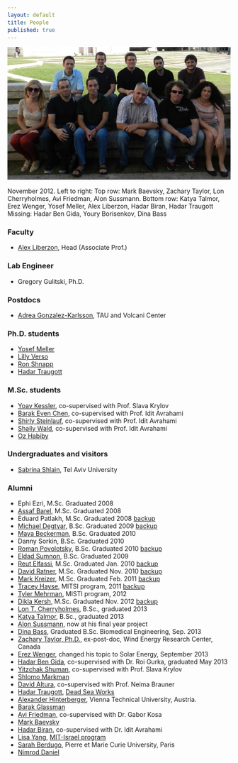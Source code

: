 ```yaml
---
layout: default
title: People
published: true
---
```


<img src = "images/group_photo_nov2012.jpg" width="600"> 

November 2012. Left to right: 
Top row: Mark Baevsky, Zachary Taylor, Lon Cherryholmes, Avi Friedman, Alon Sussmann.
Bottom row: Katya Talmor, Erez Wenger, Yosef Meller, Alex Liberzon, Hadar Biran, Hadar Traugott
Missing: Hadar Ben Gida, Youry Borisenkov, Dina Bass


### Faculty

* [Alex Liberzon](people/alex_lab.html), Head (Associate Prof.)

### Lab Engineer
* Gregory Gulitski, Ph.D.


### Postdocs
* [Adrea Gonzalez-Karlsson](people/adrea.html), TAU and Volcani Center

### Ph.D. students
* [Yosef Meller](people/yosef_meller.html)
* [Lilly Verso](people/lilly_verso.html)
* [Ron Shnapp](people/ron_shnapp.html)
* [Hadar Traugott](people/hadar_traugott.html)


### M.Sc. students

* [Yoav Kessler](people/yoav_kessler.html), co-supervised with Prof. Slava Krylov
* [Barak Even Chen](people/barak_even_chen.html), co-supervised with Prof. Idit Avrahami
* [Shirly Steinlauf](people/shirly_steinlauf.html), co-supervised with Prof. Idit Avrahami
* [Shaily Wald](people/shaily_wald.html), co-supervised with Prof. Idit Avrahami
* [Oz Habiby](people/oz_habiby.html)


### Undergraduates and visitors
* [Sabrina Shlain](people/sabrina_shlain.html), Tel Aviv University


### Alumni
* Ephi Ezri, M.Sc. Graduated 2008
* [Assaf Barel](http://il.linkedin.com/pub/assaf-barel/7/364/686), M.Sc. Graduated 2008
* Eduard Patlakh, M.Sc. Graduated 2008 [backup](people/eduard_patlakh.html)
* [Michael Degtyar](http://il.linkedin.com/in/michaeldegtyar), B.Sc. Graduated 2009 [backup](people/michael_degtyar.html)
* [Maya Beckerman](people/maya_beckerman.html), B.Sc. Graduated 2010
* Danny Sorkin, B.Sc. Graduated 2010
* [Roman Povolotsky](http://il.linkedin.com/pub/roman-povolotsky/19/442/782), B.Sc. Graduated 2010 [backup](people/roman_povolotsky.html)	
* [Eldad Sumnon](people/eldad_sumnon.html), B.Sc. Graduated 2009
* [Reut Elfassi](http://au.linkedin.com/pub/reut-elfassi/20/3b6/397), M.Sc. Graduated Jan. 2010 [backup](people/reut_elfassi.html)
* [David Ratner](http://il.linkedin.com/pub/david-ratner/4/a98/140), M.Sc. Graduated Nov. 2010 [backup](people/david_ratner.html)
* [Mark Kreizer](http://il.linkedin.com/pub/mark-kreizer/9/36/464), M.Sc. Graduated Feb. 2011 [backup](people/mark_kreizer.html)
* [Tracey Hayse](http://www.linkedin.com/in/traceyhayse), MITSI program, 2011 [backup](people/tracey.html)
* [Tyler Mehrman](http://zetapsi.mit.edu/brothers/11/), MISTI program, 2012
* [Dikla Kersh](http://il.linkedin.com/pub/dikla-kersh/14/85b/27), M.Sc. Graduated Nov. 2012 [backup](people/dikla_kersh.html)
* [Lon T. Cherryholmes](people/lon.html), B.Sc., graduated 2013
* [Katya Talmor](people/katya_talmor.html), B.Sc., graduated 2013
* [Alon Sussmann](people/alon_sussmann.html), now at his final year project
* [Dina Bass](people/dina_bass.html), Graduated B.Sc. Biomedical Engineering, Sep. 2013
* [Zachary Taylor, Ph.D.](people/zach.html), ex-post-doc, Wind Energy Research Center, Canada
* [Erez Wenger](people/erez_wenger.html), changed his topic to Solar Energy, September 2013
* [Hadar Ben Gida](people/hadar_ben_gida.html), co-supervised with Dr. Roi Gurka, graduated May 2013
* [Yitzchak Shuman](people/yitzchak_shuman.html), co-supervised with Prof. Slava Krylov
* [Shlomo Markman](people/shlomo_markman.html)
* [David Altura](people/david_altura.html), co-supervised with Prof. Neima Brauner
* [Hadar Traugott](people/hadar_traugott.html), [Dead Sea Works](http://en.wikipedia.org/wiki/Dead_Sea_Works) 
* [Alexander Hinterberger](people/alexander_hinterberger.html), Vienna Technical University, Austria. 
* [Barak Glassman](people/barak_glassman.html)
* [Avi Friedman](people/avi_friedman.html), co-supervised with Dr. Gabor Kosa
* [Mark Baevsky](people/mark_baevsky.html)
* [Hadar Biran](people/hadar_biran.html), co-supervised with Dr. Idit Avrahami
* [Lisa Yang](people/lisa_yang.html), [MIT-Israel program](http://misti.mit.edu/mit-israel)
* [Sarah Berdugo](people/sarah_berdugo.html), Pierre et Marie Curie University, Paris
* [Nimrod Daniel](people/nimrod_daniel.html)




